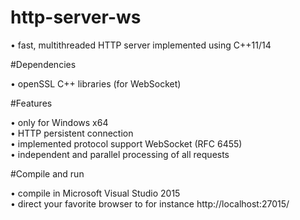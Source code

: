 # http-server-ws

  • fast, multithreaded HTTP server implemented using C++11/14

#Dependencies

  • openSSL C++ libraries (for WebSocket)

#Features

  • only for Windows x64    
  • HTTP persistent connection    
  • implemented protocol support WebSocket (RFC 6455)    
  • independent and parallel processing of all requests    

#Compile and run

  • compile in Microsoft Visual Studio 2015    
  • direct your favorite browser to for instance http://localhost:27015/

